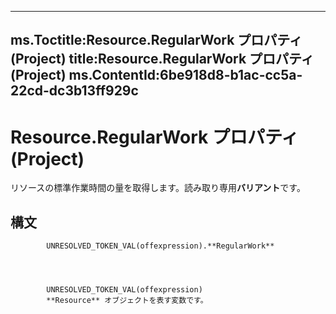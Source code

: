 

---
ms.Toctitle:Resource.RegularWork プロパティ (Project)
title:Resource.RegularWork プロパティ (Project)
ms.ContentId:6be918d8-b1ac-cc5a-22cd-dc3b13ff929c
---
# Resource.RegularWork プロパティ (Project)




リソースの標準作業時間の量を取得します。読み取り専用**バリアント**です。

## 構文

            UNRESOLVED_TOKEN_VAL(offexpression).**RegularWork**




            UNRESOLVED_TOKEN_VAL(offexpression)
            **Resource** オブジェクトを表す変数です。




